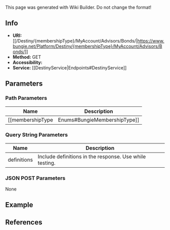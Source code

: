 <span class="wiki-builder">This page was generated with Wiki Builder. Do not change the format!</span>

## Info

* **URI:** [[/Destiny/{membershipType}/MyAccount/Advisors/Bonds/|https://www.bungie.net/Platform/Destiny/{membershipType}/MyAccount/Advisors/Bonds/]]
* **Method:** GET
* **Accessibility:** 
* **Service:** [[DestinyService|Endpoints#DestinyService]]

## Parameters
### Path Parameters
Name | Description
---- | -----------
[[membershipType|Enums#BungieMembershipType]] | A valid Bungie.net membershipType.

### Query String Parameters
Name | Description
---- | -----------
definitions | Include definitions in the response. Use while testing.

### JSON POST Parameters
None

## Example


## References
